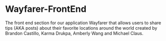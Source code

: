 # Wayfarer-FrontEnd
The front end section for our application Wayfarer that allows users to share tips (AKA posts) about their favorite locations around the world created by Brandon Castillo, Karma Drukpa, Amberly Wang and Michael Claus.
